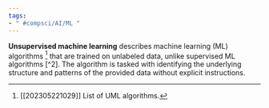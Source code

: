 ```yaml
---
tags:
- " #compsci/AI/ML "
---
```


**Unsupervised machine learning** describes machine learning (ML) algorithms [^1] that are trained on unlabeled data, unlike supervised ML algorithms [^2]. The algorithm is tasked with identifying the underlying structure and patterns of the provided data without explicit instructions. <!--SR:!2024-03-16,197,290-->

[^1]: [[202305221029]] List of UML algorithms.